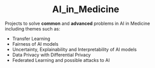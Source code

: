 <div align="center">
<h1>AI_in_Medicine</h1>
</div>
  
Projects to solve **common** and **advanced** problems in AI in Medicine including themes such as:
<ul>
<li>Transfer Learning </li>
<li>Fairness of AI models</li>
<li>Uncertainty, Explainability and Interpretability of AI models</li>
<li>Data Privacy with Differential Privacy</li>
<li>Federated Learning and possible attacks to AI</li>
</ul>
